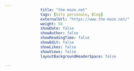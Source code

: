 ---
                title: "the-maze.net"
                tags: [Sito personale, Blog]
                externalUrl: "https://www.the-maze.net/"
                weight: 56
                showDate: false
                showAuthor: false
                showReadingTime: false
                showEdit: false
                showLikes: false
                showViews: false
                layoutBackgroundHeaderSpace: false
                ---

